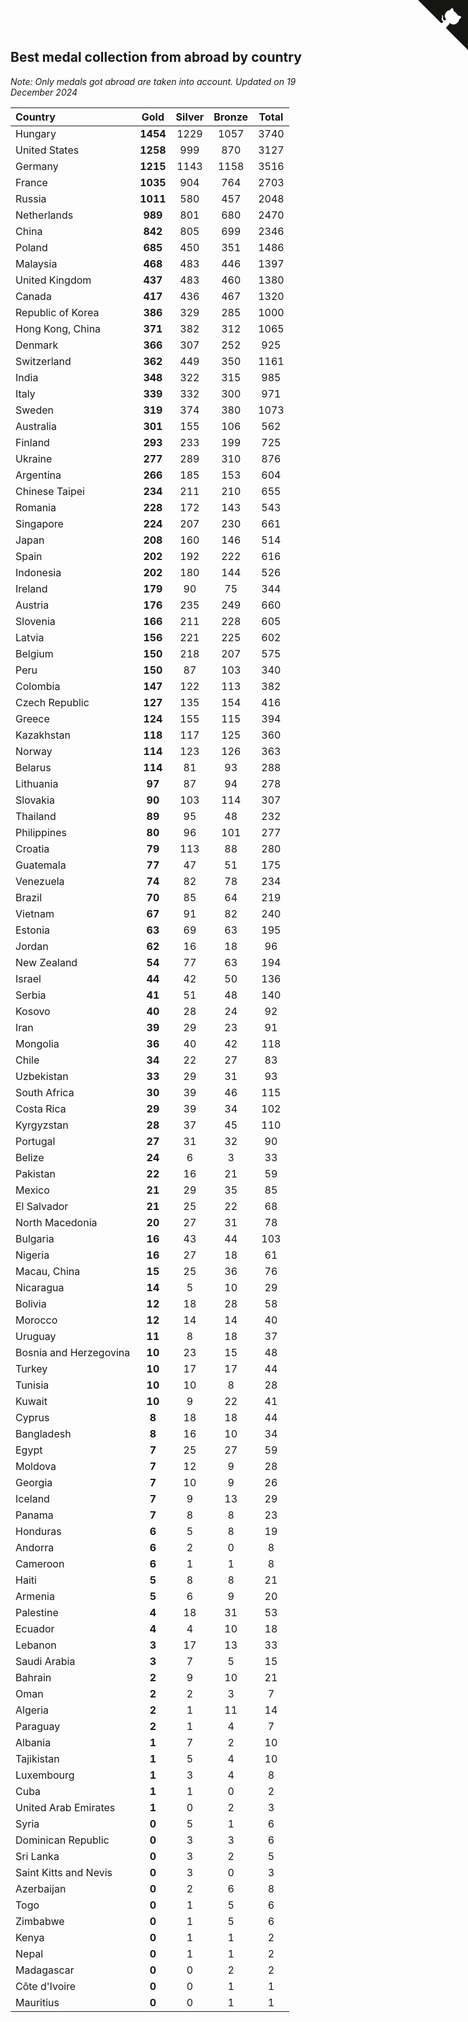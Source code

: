 ## Best medal collection from abroad by country

*Note: Only medals got abroad are taken into account.*
*Updated on 19 December 2024*

| Country | Gold | Silver | Bronze | Total |
| :--- | :--: | :--: | :--: | :--: |
| Hungary | **1454** | 1229 | 1057 | 3740 |
| United States | **1258** | 999 | 870 | 3127 |
| Germany | **1215** | 1143 | 1158 | 3516 |
| France | **1035** | 904 | 764 | 2703 |
| Russia | **1011** | 580 | 457 | 2048 |
| Netherlands | **989** | 801 | 680 | 2470 |
| China | **842** | 805 | 699 | 2346 |
| Poland | **685** | 450 | 351 | 1486 |
| Malaysia | **468** | 483 | 446 | 1397 |
| United Kingdom | **437** | 483 | 460 | 1380 |
| Canada | **417** | 436 | 467 | 1320 |
| Republic of Korea | **386** | 329 | 285 | 1000 |
| Hong Kong, China | **371** | 382 | 312 | 1065 |
| Denmark | **366** | 307 | 252 | 925 |
| Switzerland | **362** | 449 | 350 | 1161 |
| India | **348** | 322 | 315 | 985 |
| Italy | **339** | 332 | 300 | 971 |
| Sweden | **319** | 374 | 380 | 1073 |
| Australia | **301** | 155 | 106 | 562 |
| Finland | **293** | 233 | 199 | 725 |
| Ukraine | **277** | 289 | 310 | 876 |
| Argentina | **266** | 185 | 153 | 604 |
| Chinese Taipei | **234** | 211 | 210 | 655 |
| Romania | **228** | 172 | 143 | 543 |
| Singapore | **224** | 207 | 230 | 661 |
| Japan | **208** | 160 | 146 | 514 |
| Spain | **202** | 192 | 222 | 616 |
| Indonesia | **202** | 180 | 144 | 526 |
| Ireland | **179** | 90 | 75 | 344 |
| Austria | **176** | 235 | 249 | 660 |
| Slovenia | **166** | 211 | 228 | 605 |
| Latvia | **156** | 221 | 225 | 602 |
| Belgium | **150** | 218 | 207 | 575 |
| Peru | **150** | 87 | 103 | 340 |
| Colombia | **147** | 122 | 113 | 382 |
| Czech Republic | **127** | 135 | 154 | 416 |
| Greece | **124** | 155 | 115 | 394 |
| Kazakhstan | **118** | 117 | 125 | 360 |
| Norway | **114** | 123 | 126 | 363 |
| Belarus | **114** | 81 | 93 | 288 |
| Lithuania | **97** | 87 | 94 | 278 |
| Slovakia | **90** | 103 | 114 | 307 |
| Thailand | **89** | 95 | 48 | 232 |
| Philippines | **80** | 96 | 101 | 277 |
| Croatia | **79** | 113 | 88 | 280 |
| Guatemala | **77** | 47 | 51 | 175 |
| Venezuela | **74** | 82 | 78 | 234 |
| Brazil | **70** | 85 | 64 | 219 |
| Vietnam | **67** | 91 | 82 | 240 |
| Estonia | **63** | 69 | 63 | 195 |
| Jordan | **62** | 16 | 18 | 96 |
| New Zealand | **54** | 77 | 63 | 194 |
| Israel | **44** | 42 | 50 | 136 |
| Serbia | **41** | 51 | 48 | 140 |
| Kosovo | **40** | 28 | 24 | 92 |
| Iran | **39** | 29 | 23 | 91 |
| Mongolia | **36** | 40 | 42 | 118 |
| Chile | **34** | 22 | 27 | 83 |
| Uzbekistan | **33** | 29 | 31 | 93 |
| South Africa | **30** | 39 | 46 | 115 |
| Costa Rica | **29** | 39 | 34 | 102 |
| Kyrgyzstan | **28** | 37 | 45 | 110 |
| Portugal | **27** | 31 | 32 | 90 |
| Belize | **24** | 6 | 3 | 33 |
| Pakistan | **22** | 16 | 21 | 59 |
| Mexico | **21** | 29 | 35 | 85 |
| El Salvador | **21** | 25 | 22 | 68 |
| North Macedonia | **20** | 27 | 31 | 78 |
| Bulgaria | **16** | 43 | 44 | 103 |
| Nigeria | **16** | 27 | 18 | 61 |
| Macau, China | **15** | 25 | 36 | 76 |
| Nicaragua | **14** | 5 | 10 | 29 |
| Bolivia | **12** | 18 | 28 | 58 |
| Morocco | **12** | 14 | 14 | 40 |
| Uruguay | **11** | 8 | 18 | 37 |
| Bosnia and Herzegovina | **10** | 23 | 15 | 48 |
| Turkey | **10** | 17 | 17 | 44 |
| Tunisia | **10** | 10 | 8 | 28 |
| Kuwait | **10** | 9 | 22 | 41 |
| Cyprus | **8** | 18 | 18 | 44 |
| Bangladesh | **8** | 16 | 10 | 34 |
| Egypt | **7** | 25 | 27 | 59 |
| Moldova | **7** | 12 | 9 | 28 |
| Georgia | **7** | 10 | 9 | 26 |
| Iceland | **7** | 9 | 13 | 29 |
| Panama | **7** | 8 | 8 | 23 |
| Honduras | **6** | 5 | 8 | 19 |
| Andorra | **6** | 2 | 0 | 8 |
| Cameroon | **6** | 1 | 1 | 8 |
| Haiti | **5** | 8 | 8 | 21 |
| Armenia | **5** | 6 | 9 | 20 |
| Palestine | **4** | 18 | 31 | 53 |
| Ecuador | **4** | 4 | 10 | 18 |
| Lebanon | **3** | 17 | 13 | 33 |
| Saudi Arabia | **3** | 7 | 5 | 15 |
| Bahrain | **2** | 9 | 10 | 21 |
| Oman | **2** | 2 | 3 | 7 |
| Algeria | **2** | 1 | 11 | 14 |
| Paraguay | **2** | 1 | 4 | 7 |
| Albania | **1** | 7 | 2 | 10 |
| Tajikistan | **1** | 5 | 4 | 10 |
| Luxembourg | **1** | 3 | 4 | 8 |
| Cuba | **1** | 1 | 0 | 2 |
| United Arab Emirates | **1** | 0 | 2 | 3 |
| Syria | **0** | 5 | 1 | 6 |
| Dominican Republic | **0** | 3 | 3 | 6 |
| Sri Lanka | **0** | 3 | 2 | 5 |
| Saint Kitts and Nevis | **0** | 3 | 0 | 3 |
| Azerbaijan | **0** | 2 | 6 | 8 |
| Togo | **0** | 1 | 5 | 6 |
| Zimbabwe | **0** | 1 | 5 | 6 |
| Kenya | **0** | 1 | 1 | 2 |
| Nepal | **0** | 1 | 1 | 2 |
| Madagascar | **0** | 0 | 2 | 2 |
| Côte d'Ivoire | **0** | 0 | 1 | 1 |
| Mauritius | **0** | 0 | 1 | 1 |


<a href="https://github.com/jonatanklosko/wca_statistics" class="github-corner" aria-label="View source on Github"><svg width="80" height="80" viewBox="0 0 250 250" style="fill:#151513; color:#fff; position: absolute; top: 0; border: 0; right: 0;" aria-hidden="true"><path d="M0,0 L115,115 L130,115 L142,142 L250,250 L250,0 Z"></path><path d="M128.3,109.0 C113.8,99.7 119.0,89.6 119.0,89.6 C122.0,82.7 120.5,78.6 120.5,78.6 C119.2,72.0 123.4,76.3 123.4,76.3 C127.3,80.9 125.5,87.3 125.5,87.3 C122.9,97.6 130.6,101.9 134.4,103.2" fill="currentColor" style="transform-origin: 130px 106px;" class="octo-arm"></path><path d="M115.0,115.0 C114.9,115.1 118.7,116.5 119.8,115.4 L133.7,101.6 C136.9,99.2 139.9,98.4 142.2,98.6 C133.8,88.0 127.5,74.4 143.8,58.0 C148.5,53.4 154.0,51.2 159.7,51.0 C160.3,49.4 163.2,43.6 171.4,40.1 C171.4,40.1 176.1,42.5 178.8,56.2 C183.1,58.6 187.2,61.8 190.9,65.4 C194.5,69.0 197.7,73.2 200.1,77.6 C213.8,80.2 216.3,84.9 216.3,84.9 C212.7,93.1 206.9,96.0 205.4,96.6 C205.1,102.4 203.0,107.8 198.3,112.5 C181.9,128.9 168.3,122.5 157.7,114.1 C157.9,116.9 156.7,120.9 152.7,124.9 L141.0,136.5 C139.8,137.7 141.6,141.9 141.8,141.8 Z" fill="currentColor" class="octo-body"></path></svg></a><style>.github-corner:hover .octo-arm{animation:octocat-wave 560ms ease-in-out}@keyframes octocat-wave{0%,100%{transform:rotate(0)}20%,60%{transform:rotate(-25deg)}40%,80%{transform:rotate(10deg)}}@media (max-width:500px){.github-corner:hover .octo-arm{animation:none}.github-corner .octo-arm{animation:octocat-wave 560ms ease-in-out}}</style>
